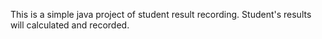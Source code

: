 This is a simple java project of student result recording. Student's results will calculated and recorded.
